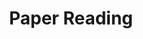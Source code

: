 ---
title: Paper Reading
menu:
  sidebar:
    name: Paper Reading
    identifier: PR
    weight: 300
---
